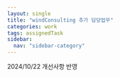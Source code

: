 ```yaml
---
layout: single
title: "windConsulting 추가 담당업무"
categories: work
tags: assignedTask
sidebar:
  nav: "sidebar-category"
---
```


2024/10/22 개선사항 반영
